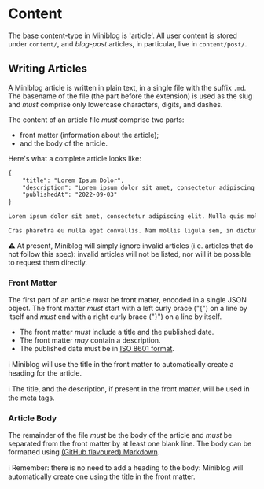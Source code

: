 # Content

The base content-type in Miniblog is 'article'.  All user content is stored under `content/`, and *blog-post* articles, in particular, live in `content/post/`.

## Writing Articles

A Miniblog article is written in plain text, in a single file with the suffix `.md`.  The basename of the file (the part before the extension) is used as the slug and *must* comprise only lowercase characters, digits, and dashes.

The content of an article file *must* comprise two parts:
- front matter (information about the article);
- and the body of the article.

Here's what a complete article looks like:

```markdown
{
    "title": "Lorem Ipsum Dolor",
    "description": "Lorem ipsum dolor sit amet, consectetur adipiscing elit",
    "publishedAt": "2022-09-03"
}

Lorem ipsum dolor sit amet, consectetur adipiscing elit. Nulla quis molestie lorem. Nullam non quam leo. Mauris eu nibh at quam pellentesque posuere. Aliquam consequat ipsum eu fringilla venenatis. Nam ante massa, sagittis volutpat ipsum vel, vulputate consectetur odio. Proin in tortor sed mi tincidunt tristique.

Cras pharetra eu nulla eget convallis. Nam mollis ligula sem, in dictum nunc fringilla suscipit. Nam vel nulla et lacus laoreet condimentum non non arcu. Aliquam lacus quam, imperdiet non convallis nec, tincidunt non massa. Nulla sit amet pulvinar purus, quis ultricies nibh.
```

:warning: At present, Miniblog will simply ignore invalid articles (i.e. articles that do not follow this spec): invalid articles will not be listed, nor will it be possible to request them directly.

### Front Matter

The first part of an article *must* be front matter, encoded in a single JSON object.  The front matter *must* start with a left curly brace ("{") on a line by itself and *must* end with a right curly brace ("}") on a line by itself.

- The front matter *must* include a title and the published date.
- The front matter *may* contain a description.
- The published date must be in [ISO 8601 format](https://en.wikipedia.org/wiki/ISO_8601).

:information_source: Miniblog will use the title in the front matter to automatically create a heading for the article.

:information_source: The title, and the description, if present in the front matter, will be used in the meta tags.

### Article Body

The remainder of the file *must* be the body of the article and *must* be separated from the front matter by at least one blank line.  The body can be formatted using [(GitHub flavoured) Markdown](https://docs.github.com/en/get-started/writing-on-github/getting-started-with-writing-and-formatting-on-github/basic-writing-and-formatting-syntax).

:information_source: Remember: there is no need to add a heading to the body: Miniblog will automatically create one using the title in the front matter.
